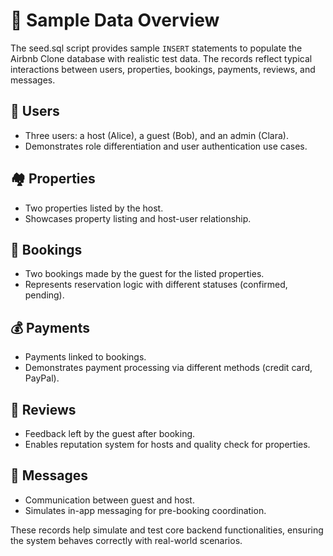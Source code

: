 # 🧪 Sample Data Overview

The seed.sql script provides sample `INSERT` statements to populate the Airbnb Clone database with realistic test data. The records reflect typical interactions between users, properties, bookings, payments, reviews, and messages.

## 👥 Users
- Three users: a host (Alice), a guest (Bob), and an admin (Clara).
- Demonstrates role differentiation and user authentication use cases.

## 🏘️ Properties
- Two properties listed by the host.
- Showcases property listing and host-user relationship.

## 📆 Bookings
- Two bookings made by the guest for the listed properties.
- Represents reservation logic with different statuses (confirmed, pending).

## 💰 Payments
- Payments linked to bookings.
- Demonstrates payment processing via different methods (credit card, PayPal).

## 🌟 Reviews
- Feedback left by the guest after booking.
- Enables reputation system for hosts and quality check for properties.

## 💬 Messages
- Communication between guest and host.
- Simulates in-app messaging for pre-booking coordination.

These records help simulate and test core backend functionalities, ensuring the system behaves correctly with real-world scenarios.
 
